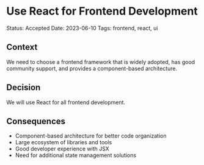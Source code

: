 # Use React for Frontend Development

Status: Accepted
Date: 2023-06-10
Tags: frontend, react, ui

## Context

We need to choose a frontend framework that is widely adopted, has good community support, and provides a component-based architecture.

## Decision

We will use React for all frontend development.

## Consequences

- Component-based architecture for better code organization
- Large ecosystem of libraries and tools
- Good developer experience with JSX
- Need for additional state management solutions
